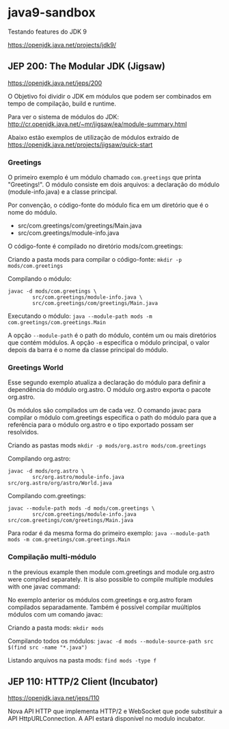 # java9-sandbox

Testando features do JDK 9

https://openjdk.java.net/projects/jdk9/

## JEP 200: The Modular JDK (Jigsaw)

https://openjdk.java.net/jeps/200

O Objetivo foi dividir o JDK em módulos que podem ser combinados em tempo de compilação, build e runtime.

Para ver o sistema de módulos do JDK: http://cr.openjdk.java.net/~mr/jigsaw/ea/module-summary.html

Abaixo estão exemplos de utilização de módulos extraído de https://openjdk.java.net/projects/jigsaw/quick-start

### Greetings
O primeiro exemplo é um módulo chamado `com.greetings` que printa "Greetings!".
O módulo consiste em dois arquivos: a declaração do módulo (module-info.java) e a classe principal.

Por convenção, o código-fonte do módulo fica em um diretório que é o nome do módulo.
- src/com.greetings/com/greetings/Main.java
- src/com.greetings/module-info.java

O código-fonte é compilado no diretório mods/com.greetings:
  
Criando a pasta mods para compilar o código-fonte: `mkdir -p mods/com.greetings`

Compilando o módulo:
```
javac -d mods/com.greetings \
        src/com.greetings/module-info.java \
        src/com.greetings/com/greetings/Main.java
```
          
Executando o módulo:
`java --module-path mods -m com.greetings/com.greetings.Main`

A opção `--module-path` é o path do módulo, contém um ou mais diretórios que contém módulos. 
A opção `-m` especifica o módulo principal, o valor depois da barra é o nome da classe principal do módulo.
 
### Greetings World

Esse segundo exemplo atualiza a declaração do módulo para definir a dependência do módulo org.astro.
O módulo org.astro exporta o pacote org.astro.

Os módulos são compilados um de cada vez.
O comando javac para compilar o módulo com.greetings especifica o path do módulo para que a referência para o módulo org.astro e o tipo exportado possam ser resolvidos.

Criando as pastas mods
`mkdir -p mods/org.astro mods/com.greetings`

Compilando org.astro:
```
javac -d mods/org.astro \
        src/org.astro/module-info.java src/org.astro/org/astro/World.java
```

Compilando com.greetings:
```
javac --module-path mods -d mods/com.greetings \
        src/com.greetings/module-info.java src/com.greetings/com/greetings/Main.java
```

Para rodar é da mesma forma do primeiro exemplo:
`java --module-path mods -m com.greetings/com.greetings.Main`

### Compilação multi-módulo

n the previous example then module com.greetings and module org.astro were compiled separately. 
It is also possible to compile multiple modules with one javac command:

No exemplo anterior os módulos com.greetings e org.astro foram compilados separadamente.
Também é possível compilar muúltiplos módulos com um comando javac:

Criando a pasta mods:
`mkdir mods`

Compilando todos os módulos:
`javac -d mods --module-source-path src $(find src -name "*.java")`

Listando arquivos na pasta mods:
`find mods -type f`

## JEP 110: HTTP/2 Client (Incubator)

https://openjdk.java.net/jeps/110

Nova API HTTP que implementa HTTP/2 e WebSocket que pode substituir a API HttpURLConnection.
A API estará disponível no modulo incubator.


